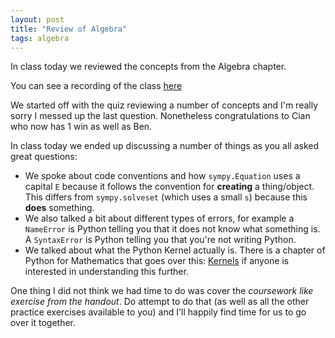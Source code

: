 ```yaml
---
layout: post
title: "Review of Algebra"
tags: algebra
---
```


In class today we reviewed the concepts from the Algebra chapter.

You can see a recording of the class [here](https://cardiff.cloud.panopto.eu/Panopto/Pages/Viewer.aspx?id=3f4f4eee-cd22-4233-84a4-b09500c65282)

We started off with the quiz reviewing a number of concepts and I'm really sorry
I messed up the last question. Nonetheless congratulations to Cian who now has 1
win as well as Ben.

In class today we ended up discussing a number of things as you all asked great
questions:

- We spoke about code conventions and how `sympy.Equation` uses a capital `E`
  because it follows the convention for **creating** a thing/object. This
  differs from `sympy.solveset` (which uses a small `s`) because this **does**
  something.
- We also talked a bit about different types of errors, for example a `NameError`
  is Python telling you that it does not know what something is. A `SyntaxError`
  is Python telling you that you're not writing Python.
- We talked about what the Python Kernel actually is. There is a chapter of
  Python for Mathematics that goes over this: [Kernels](https://vknight.org/pfm/further-information/03-kernel/introduction/main.html)
  if anyone is interested in understanding this further.

One thing I did not think we had time to do was cover the _coursework like
exercise from the handout_. Do attempt to do that (as well as all the other
practice exercises available to you) and I'll happily find time for us to go
over it together.

